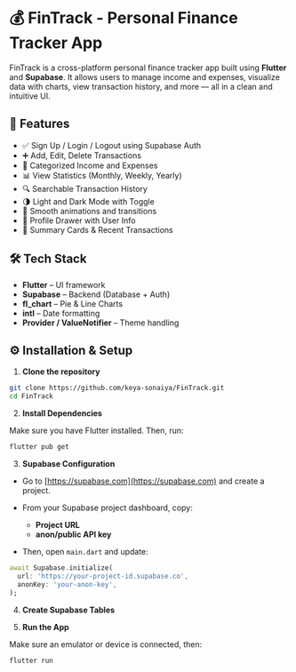 # 💰 FinTrack - Personal Finance Tracker App

FinTrack is a cross-platform personal finance tracker app built using **Flutter** and **Supabase**. It allows users to manage income and expenses, visualize data with charts, view transaction history, and more — all in a clean and intuitive UI.

## 🚀 Features

- ✅ Sign Up / Login / Logout using Supabase Auth
- ➕ Add, Edit, Delete Transactions
- 📂 Categorized Income and Expenses
- 📊 View Statistics (Monthly, Weekly, Yearly)
- 🔍 Searchable Transaction History
- 🌗 Light and Dark Mode with Toggle
- 🧠 Smooth animations and transitions
- 👤 Profile Drawer with User Info
- 🧾 Summary Cards & Recent Transactions

## 🛠️ Tech Stack

- **Flutter** – UI framework
- **Supabase** – Backend (Database + Auth)
- **fl_chart** – Pie & Line Charts
- **intl** – Date formatting
- **Provider / ValueNotifier** – Theme handling

## ⚙️ Installation & Setup

1. **Clone the repository**

```bash
git clone https://github.com/keya-sonaiya/FinTrack.git
cd FinTrack
```

2. **Install Dependencies**

Make sure you have Flutter installed. Then, run:

```bash
flutter pub get
```

3. **Supabase Configuration**

- Go to [https://supabase.com](https://supabase.com) and create a project.
- From your Supabase project dashboard, copy:
  - **Project URL**
  - **anon/public API key**

- Then, open `main.dart` and update:

```dart
await Supabase.initialize(
  url: 'https://your-project-id.supabase.co',
  anonKey: 'your-anon-key',
);
```

4. **Create Supabase Tables**

5. **Run the App**

Make sure an emulator or device is connected, then:

```bash
flutter run
```
